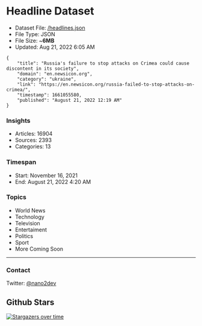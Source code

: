# Headline Dataset

- Dataset File: [/headlines.json](https://raw.githubusercontent.com/fwd/news/master/headlines.json) 
- File Type: JSON
- File Size: ~**6MB**
- Updated: Aug 21, 2022 6:05 AM

```
{
    "title": "Russia's failure to stop attacks on Crimea could cause discontent in its society",
    "domain": "en.newsicon.org",
    "category": "ukraine",
    "link": "https://en.newsicon.org/russia-failed-to-stop-attacks-on-crimea/",
    "timestamp": 1661055580,
    "published": "August 21, 2022 12:19 AM"
}
```

### Insights

- Articles: 16904
- Sources: 2393
- Categories: 13

### Timespan

- Start: November 16, 2021
- End: August 21, 2022 4:20 AM

### Topics

- World News
- Technology
- Television
- Entertaiment
- Politics
- Sport
- More Coming Soon

---

### Contact 

Twitter: [@nano2dev](https://twitter.com/nano2dev)

## Github Stars

[![Stargazers over time](https://starchart.cc/fwd/news.svg)](https://starchart.cc/fwd/news)
	